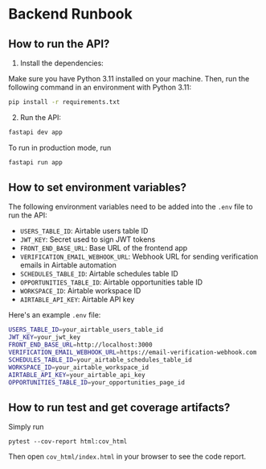 # Backend Runbook

## How to run the API?

1. Install the dependencies:

Make sure you have Python 3.11 installed on your machine. Then, run the following command in an environment with Python 3.11:

```sh
pip install -r requirements.txt
```

2. Run the API:

```sh
fastapi dev app
```

To run in production mode, run

```sh
fastapi run app
```

## How to set environment variables?

The following environment variables need to be added into the `.env` file to run the API:

- `USERS_TABLE_ID`: Airtable users table ID
- `JWT_KEY`: Secret used to sign JWT tokens
- `FRONT_END_BASE_URL`: Base URL of the frontend app
- `VERIFICATION_EMAIL_WEBHOOK_URL`: Webhook URL for sending verification emails in Airtable automation
- `SCHEDULES_TABLE_ID`: Airtable schedules table ID
- `OPPORTUNITIES_TABLE_ID`: Airtable opportunities table ID
- `WORKSPACE_ID`: Airtable workspace ID
- `AIRTABLE_API_KEY`: Airtable API key

Here's an example `.env` file:

```sh
USERS_TABLE_ID=your_airtable_users_table_id
JWT_KEY=your_jwt_key
FRONT_END_BASE_URL=http://localhost:3000
VERIFICATION_EMAIL_WEBHOOK_URL=https://email-verification-webhook.com
SCHEDULES_TABLE_ID=your_airtable_schedules_table_id
WORKSPACE_ID=your_airtable_workspace_id
AIRTABLE_API_KEY=your_airtable_api_key
OPPORTUNITIES_TABLE_ID=your_opportunities_page_id
```

## How to run test and get coverage artifacts?

Simply run

```
pytest --cov-report html:cov_html
```

Then open `cov_html/index.html` in your browser to see the code report.
